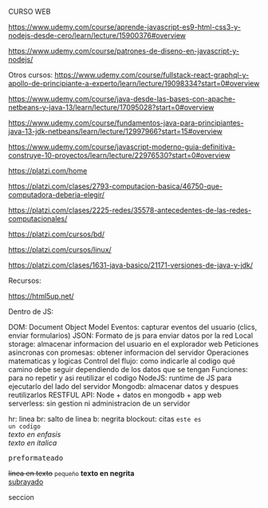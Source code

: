 CURSO WEB

https://www.udemy.com/course/aprende-javascript-es9-html-css3-y-nodejs-desde-cero/learn/lecture/15900376#overview

https://www.udemy.com/course/patrones-de-diseno-en-javascript-y-nodejs/

Otros cursos:
https://www.udemy.com/course/fullstack-react-graphql-y-apollo-de-principiante-a-experto/learn/lecture/19098334?start=0#overview

https://www.udemy.com/course/java-desde-las-bases-con-apache-netbeans-y-java-13/learn/lecture/17095028?start=0#overview

https://www.udemy.com/course/fundamentos-java-para-principiantes-java-13-jdk-netbeans/learn/lecture/12997966?start=15#overview

https://www.udemy.com/course/javascript-moderno-guia-definitiva-construye-10-proyectos/learn/lecture/22976530?start=0#overview

https://platzi.com/home

https://platzi.com/clases/2793-computacion-basica/46750-que-computadora-deberia-elegir/

https://platzi.com/clases/2225-redes/35578-antecedentes-de-las-redes-computacionales/

https://platzi.com/cursos/bd/

https://platzi.com/cursos/linux/

https://platzi.com/clases/1631-java-basico/21171-versiones-de-java-y-jdk/

Recursos:

https://html5up.net/

Dentro de JS:

DOM: Document Object Model
Eventos: capturar eventos del usuario (clics, enviar formularios)
JSON: Formato de js para enviar datos por la red
Local storage: almacenar informacion del usuario en el explorador web
Peticiones asincronas con promesas: obtener informacion del servidor
Operaciones matematicas y logicas
Control del flujo: como indicarle al codigo qué camino debe seguir dependiendo de los datos que se tengan
Funciones: para no repetir y asi reutilizar el codigo
NodeJS: runtime de JS para ejecutarlo del lado del servidor
Mongodb: almacenar datos y despues reutilizarlos
RESTFUL API: Node + datos en mongodb + app web
serverless: sin gestion ni administracion de un servidor

hr: linea
br: salto de linea
b: negrita
blockout: citas
<code>este es un codigo</code><br>
<em>texto en enfasis</em><br>
<i>texto en italica</i><br>

  <pre>preformateado</pre>

<s>linea en texto</s>
<small>pequeño</small>
<strong>texto en negrita</strong><br>
<u>subrayado</u>

  <div>seccion</div>
